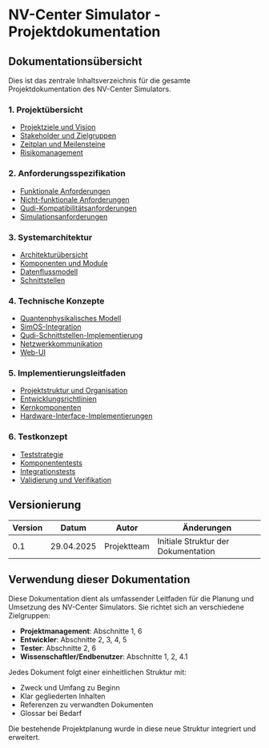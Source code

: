 # NV-Center Simulator - Projektdokumentation

## Dokumentationsübersicht
Dies ist das zentrale Inhaltsverzeichnis für die gesamte Projektdokumentation des NV-Center Simulators.

### 1. Projektübersicht
- [Projektziele und Vision](/Planung/Dokumente/1_Projektübersicht/1.1_Projektziele.md)
- [Stakeholder und Zielgruppen](/Planung/Dokumente/1_Projektübersicht/1.2_Stakeholder.md)
- [Zeitplan und Meilensteine](/Planung/Dokumente/1_Projektübersicht/1.3_Zeitplan.md)
- [Risikomanagement](/Planung/Dokumente/1_Projektübersicht/1.4_Risikomanagement.md)

### 2. Anforderungsspezifikation
- [Funktionale Anforderungen](/Planung/Dokumente/2_Anforderungen/2.1_Funktionale_Anforderungen.md)
- [Nicht-funktionale Anforderungen](/Planung/Dokumente/2_Anforderungen/2.2_Nichtfunktionale_Anforderungen.md)
- [Qudi-Kompatibilitätsanforderungen](/Planung/Dokumente/2_Anforderungen/2.3_Qudi_Kompatibilität.md)
- [Simulationsanforderungen](/Planung/Dokumente/2_Anforderungen/2.4_Simulationsanforderungen.md)

### 3. Systemarchitektur
- [Architekturübersicht](/Planung/Dokumente/3_Architektur/3.1_Architekturübersicht.md)
- [Komponenten und Module](/Planung/Dokumente/3_Architektur/3.2_Komponenten.md)
- [Datenflussmodell](/Planung/Dokumente/3_Architektur/3.3_Datenflussmodell.md)
- [Schnittstellen](/Planung/Dokumente/3_Architektur/3.4_Schnittstellen.md)

### 4. Technische Konzepte
- [Quantenphysikalisches Modell](/Planung/Dokumente/4_Technische_Konzepte/4.1_Quantenphysikalisches_Modell.md)
- [SimOS-Integration](/Planung/Dokumente/4_Technische_Konzepte/4.2_SimOS_Integration.md)
- [Qudi-Schnittstellen-Implementierung](/Planung/Dokumente/4_Technische_Konzepte/4.3_Qudi_Interfaces.md)
- [Netzwerkkommunikation](/Planung/Dokumente/4_Technische_Konzepte/4.4_Netzwerkkommunikation.md)
- [Web-UI](/Planung/Dokumente/4_Technische_Konzepte/4.5_Web_UI.md)

### 5. Implementierungsleitfaden
- [Projektstruktur und Organisation](/Planung/Dokumente/5_Implementierung/5.1_Projektstruktur.md)
- [Entwicklungsrichtlinien](/Planung/Dokumente/5_Implementierung/5.2_Entwicklungsrichtlinien.md)
- [Kernkomponenten](/Planung/Dokumente/5_Implementierung/5.3_Kernkomponenten.md)
- [Hardware-Interface-Implementierungen](/Planung/Dokumente/5_Implementierung/5.4_Hardware_Interfaces.md)

### 6. Testkonzept
- [Teststrategie](/Planung/Dokumente/6_Tests/6.1_Teststrategie.md)
- [Komponententests](/Planung/Dokumente/6_Tests/6.2_Komponententests.md)
- [Integrationstests](/Planung/Dokumente/6_Tests/6.3_Integrationstests.md)
- [Validierung und Verifikation](/Planung/Dokumente/6_Tests/6.4_Validierung.md)

## Versionierung
| Version | Datum      | Autor        | Änderungen                                |
|---------|------------|--------------|-------------------------------------------|
| 0.1     | 29.04.2025 | Projektteam  | Initiale Struktur der Dokumentation       |

## Verwendung dieser Dokumentation
Diese Dokumentation dient als umfassender Leitfaden für die Planung und Umsetzung des NV-Center Simulators. Sie richtet sich an verschiedene Zielgruppen:

- **Projektmanagement**: Abschnitte 1, 6
- **Entwickler**: Abschnitte 2, 3, 4, 5
- **Tester**: Abschnitte 2, 6
- **Wissenschaftler/Endbenutzer**: Abschnitte 1, 2, 4.1

Jedes Dokument folgt einer einheitlichen Struktur mit:
- Zweck und Umfang zu Beginn
- Klar gegliederten Inhalten
- Referenzen zu verwandten Dokumenten
- Glossar bei Bedarf

Die bestehende Projektplanung wurde in diese neue Struktur integriert und erweitert.